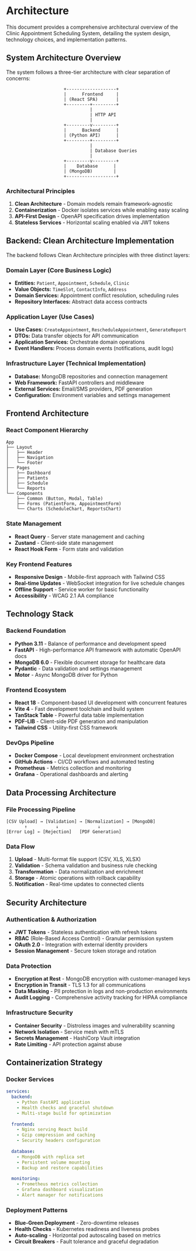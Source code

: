 # Architecture

This document provides a comprehensive architectural overview of the Clinic Appointment Scheduling System, detailing the system design, technology choices, and implementation patterns.

## System Architecture Overview

The system follows a three-tier architecture with clear separation of concerns:

```
                      +-------------------+                       
                      |      Frontend     |                       
                      | (React SPA)       |                       
                      +---------+---------+                       
                                |                                 
                                | HTTP API                         
                                |                                 
                      +---------v---------+                       
                      |      Backend      |                       
                      | (Python API)      |                       
                      +---------+---------+                       
                                |                                 
                                | Database Queries                 
                                |                                 
                      +---------v---------+                       
                      |    Database      |                        
                      | (MongoDB)        |                        
                      +-------------------+                       
```

### Architectural Principles

1. **Clean Architecture** - Domain models remain framework-agnostic
2. **Containerization** - Docker isolates services while enabling easy scaling
3. **API-First Design** - OpenAPI specification drives implementation
4. **Stateless Services** - Horizontal scaling enabled via JWT tokens

## Backend: Clean Architecture Implementation

The backend follows Clean Architecture principles with three distinct layers:

### Domain Layer (Core Business Logic)
- **Entities:** `Patient`, `Appointment`, `Schedule`, `Clinic`
- **Value Objects:** `TimeSlot`, `ContactInfo`, `Address`
- **Domain Services:** Appointment conflict resolution, scheduling rules
- **Repository Interfaces:** Abstract data access contracts

### Application Layer (Use Cases)
- **Use Cases:** `CreateAppointment`, `RescheduleAppointment`, `GenerateReport`
- **DTOs:** Data transfer objects for API communication
- **Application Services:** Orchestrate domain operations
- **Event Handlers:** Process domain events (notifications, audit logs)

### Infrastructure Layer (Technical Implementation)
- **Database:** MongoDB repositories and connection management
- **Web Framework:** FastAPI controllers and middleware
- **External Services:** Email/SMS providers, PDF generation
- **Configuration:** Environment variables and settings management

## Frontend Architecture

### React Component Hierarchy
```
App
├── Layout
│   ├── Header
│   ├── Navigation
│   └── Footer
├── Pages
│   ├── Dashboard
│   ├── Patients
│   ├── Schedule
│   └── Reports
└── Components
    ├── Common (Button, Modal, Table)
    ├── Forms (PatientForm, AppointmentForm)
    └── Charts (ScheduleChart, ReportsChart)
```

### State Management
- **React Query** - Server state management and caching
- **Zustand** - Client-side state management
- **React Hook Form** - Form state and validation

### Key Frontend Features
- **Responsive Design** - Mobile-first approach with Tailwind CSS
- **Real-time Updates** - WebSocket integration for live schedule changes
- **Offline Support** - Service worker for basic functionality
- **Accessibility** - WCAG 2.1 AA compliance

## Technology Stack

### Backend Foundation
- **Python 3.11** - Balance of performance and development speed
- **FastAPI** - High-performance API framework with automatic OpenAPI docs
- **MongoDB 6.0** - Flexible document storage for healthcare data
- **Pydantic** - Data validation and settings management
- **Motor** - Async MongoDB driver for Python

### Frontend Ecosystem
- **React 18** - Component-based UI development with concurrent features
- **Vite 4** - Fast development toolchain and build system
- **TanStack Table** - Powerful data table implementation
- **PDF-LIB** - Client-side PDF generation and manipulation
- **Tailwind CSS** - Utility-first CSS framework

### DevOps Pipeline
- **Docker Compose** - Local development environment orchestration
- **GitHub Actions** - CI/CD workflows and automated testing
- **Prometheus** - Metrics collection and monitoring
- **Grafana** - Operational dashboards and alerting

## Data Processing Architecture

### File Processing Pipeline
```
[CSV Upload] → [Validation] → [Normalization] → [MongoDB]
       ↑           ↓               ↓
[Error Log] ← [Rejection]   [PDF Generation]
```

### Data Flow
1. **Upload** - Multi-format file support (CSV, XLS, XLSX)
2. **Validation** - Schema validation and business rule checking
3. **Transformation** - Data normalization and enrichment
4. **Storage** - Atomic operations with rollback capability
5. **Notification** - Real-time updates to connected clients

## Security Architecture

### Authentication & Authorization
- **JWT Tokens** - Stateless authentication with refresh tokens
- **RBAC** (Role-Based Access Control) - Granular permission system
- **OAuth 2.0** - Integration with external identity providers
- **Session Management** - Secure token storage and rotation

### Data Protection
- **Encryption at Rest** - MongoDB encryption with customer-managed keys
- **Encryption in Transit** - TLS 1.3 for all communications
- **Data Masking** - PII protection in logs and non-production environments
- **Audit Logging** - Comprehensive activity tracking for HIPAA compliance

### Infrastructure Security
- **Container Security** - Distroless images and vulnerability scanning
- **Network Isolation** - Service mesh with mTLS
- **Secrets Management** - HashiCorp Vault integration
- **Rate Limiting** - API protection against abuse

## Containerization Strategy

### Docker Services
```yaml
services:
  backend:
    - Python FastAPI application
    - Health checks and graceful shutdown
    - Multi-stage build for optimization
  
  frontend:
    - Nginx serving React build
    - Gzip compression and caching
    - Security headers configuration
  
  database:
    - MongoDB with replica set
    - Persistent volume mounting
    - Backup and restore capabilities
  
  monitoring:
    - Prometheus metrics collection
    - Grafana dashboard visualization
    - Alert manager for notifications
```

### Deployment Patterns
- **Blue-Green Deployment** - Zero-downtime releases
- **Health Checks** - Kubernetes readiness and liveness probes
- **Auto-scaling** - Horizontal pod autoscaling based on metrics
- **Circuit Breakers** - Fault tolerance and graceful degradation
